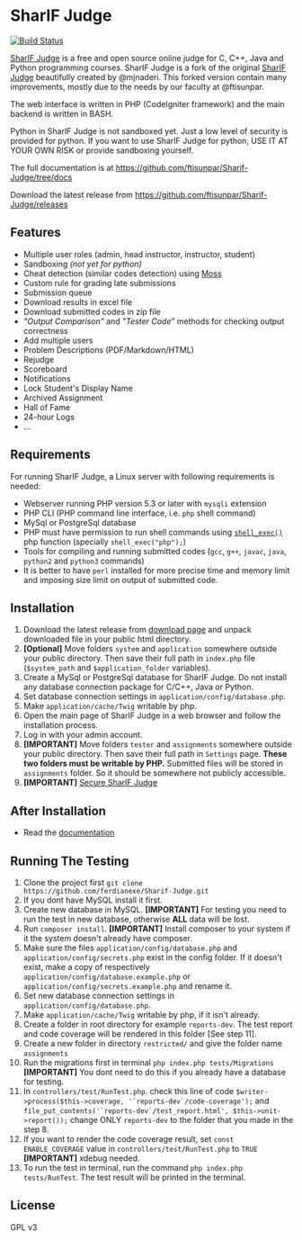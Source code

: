 # SharIF Judge

<a href="https://travis-ci.org/ferdianexe/Sharif-Judge"><img src="https://travis-ci.org/ferdianexe/Sharif-Judge.svg?branch=Version-1" alt="Build Status"></a>

[SharIF Judge](https://github.com/ftisunpar/Sharif-Judge) is a free and open source online judge for C, C++, Java and
Python programming courses. SharIF Judge is a fork of the original [SharIF Judge](https://github.com/mjnaderi/Sharif-Judge) beautifully created by @mjnaderi. This forked version contain many improvements, mostly due to the needs by our faculty at @ftisunpar.

The web interface is written in PHP (CodeIgniter framework) and the main backend is written in BASH.

Python in SharIF Judge is not sandboxed yet. Just a low level of security is provided for python.
If you want to use SharIF Judge for python, USE IT AT YOUR OWN RISK or provide sandboxing yourself.

The full documentation is at https://github.com/ftisunpar/Sharif-Judge/tree/docs

Download the latest release from https://github.com/ftisunpar/Sharif-Judge/releases

## Features
  * Multiple user roles (admin, head instructor, instructor, student)
  * Sandboxing _(not yet for python)_
  * Cheat detection (similar codes detection) using [Moss](http://theory.stanford.edu/~aiken/moss/)
  * Custom rule for grading late submissions
  * Submission queue
  * Download results in excel file
  * Download submitted codes in zip file
  * _"Output Comparison"_ and _"Tester Code"_ methods for checking output correctness
  * Add multiple users
  * Problem Descriptions (PDF/Markdown/HTML)
  * Rejudge
  * Scoreboard
  * Notifications
  * Lock Student's Display Name
  * Archived Assignment
  * Hall of Fame 
  * 24-hour Logs
  * ...

## Requirements

For running SharIF Judge, a Linux server with following requirements is needed:

  * Webserver running PHP version 5.3 or later with `mysqli` extension
  * PHP CLI (PHP command line interface, i.e. `php` shell command)
  * MySql or PostgreSql database
  * PHP must have permission to run shell commands using [`shell_exec()`](http://www.php.net/manual/en/function.shell-exec.php) php function (specially `shell_exec("php");`)
  * Tools for compiling and running submitted codes (`gcc`, `g++`, `javac`, `java`, `python2` and `python3` commands)
  * It is better to have `perl` installed for more precise time and memory limit and imposing size limit on output of submitted code.

## Installation

  1. Download the latest release from [download page](https://github.com/ftisunpar/Sharif-Judge/releases) and unpack downloaded file in your public html directory.
  2. **[Optional]** Move folders `system` and `application` somewhere outside your public directory. Then save their full path in `index.php` file (`$system_path` and `$application_folder` variables).
  3. Create a MySql or PostgreSql database for SharIF Judge. Do not install any database connection package for C/C++, Java or Python.
  4. Set database connection settings in `application/config/database.php`.
  5. Make `application/cache/Twig` writable by php.
  6. Open the main page of SharIF Judge in a web browser and follow the installation process.
  7. Log in with your admin account.
  8. **[IMPORTANT]** Move folders `tester` and `assignments` somewhere outside your public directory. Then save their full path in `Settings` page. **These two folders must be writable by PHP.** Submitted files will be stored in `assignments` folder. So it should be somewhere not publicly accessible.
  9. **[IMPORTANT]** [Secure SharIF Judge](https://github.com/ftisunpar/Sharif-Judge/blob/docs/v1.4/security.md)

## After Installation

  * Read the [documentation](https://github.com/ftisunpar/Sharif-Judge/tree/docs)

## Running The Testing

  
  1. Clone the project first `git clone https://github.com/ferdianexe/Sharif-Judge.git`
  2. If you dont have MySQL install it first.
  3. Create new database in MySQL.
  **[IMPORTANT]** For testing you need to run the test in new database, otherwise **ALL** data will be lost.
  4. Run ```composer install```. **[IMPORTANT]** Install composer to your system if it the system doesn't already have composer.
  5. Make sure the files `application/config/database.php` and `application/config/secrets.php` exist in the config folder. If it doesn't exist, make a copy of respectively `application/config/database.example.php` or `application/config/secrets.example.php` and rename it.
  6. Set new database connection settings in `application/config/database.php`.
  7. Make `application/cache/Twig` writable by php, if it isn't already.
  8. Create a folder in root directory for example `reports-dev`. The test report and code coverage will be rendered in this folder [See step 11].
  9. Create a new folder in directory `restricted/` and give the folder name `assignments`
  10. Run the migrations first in terminal `php index.php tests/Migrations`
  **[IMPORTANT]** You dont need to do this if you already have a database for testing.
  11. In `controllers/test/RunTest.php`. check this line of code 
  ```$writer->process($this->coverage, '`reports-dev`/code-coverage');```
  and
  ```file_put_contents('`reports-dev`/test_report.html', $this->unit->report());```
  change ONLY `reports-dev` to the folder that you made in the step 8.
  12. If you want to render the code coverage result, set `const ENABLE_COVERAGE` value in `controllers/test/RunTest.php` to `TRUE `
  **[IMPORTANT]** xdebug needed.
  13. To run the test in terminal, run the command ```php index.php tests/RunTest```.
  The test result will be printed in the terminal.


## License

GPL v3

